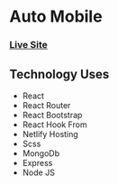 # Auto Mobile

### [Live Site](https://automobile0.netlify.app/)


## Technology Uses

-   React
-   React Router
-   React Bootstrap
-   React Hook From
-   Netlify Hosting
-   Scss
-   MongoDb
-   Express
-   Node JS

